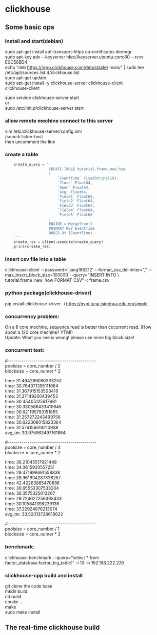 # clickhouse
## Some basic ops
### install and start(debian)
sudo apt-get install apt-transport-https ca-certificates dirmngr  
sudo apt-key adv --keyserver hkp://keyserver.ubuntu.com:80 --recv E0C56BD4  
echo "deb https://repo.clickhouse.com/deb/stable/ main/" | sudo tee /etc/apt/sources.list.d/clickhouse.list  
sudo apt-get update  
sudo apt-get install -y clickhouse-server clickhouse-client  
clickhouse-client  

sudo service clickhouse-server start  
or  
sudo /etc/init.d/clickhouse-server start  

### allow remote mechine connect to this server
vim /etc/clickhouse-server/config.xml  
/search listen-host  
then uncomment the line  
### create a table
``` python
    create_query = '''
                    CREATE TABLE tutorial.frame_new_how
                    (
                        `EventTime` FixedString(19),
                        `Close` Float64,
                        `Open` Float64,
                        `Avg` Float64, 
                        `Field1` Float64,
                        `Field2` Float64,
                        `Field3` Float64,
                        `Field4` Float64,
                        `Field5` Float64
                    )
                    ENGINE = MergeTree()
                    PRIMARY KEY EventTime
                    ORDER BY (EventTime)
    '''
    create_res = client.execute(create_query)
    print(create_res)
```
### insert csv file into a table
clickhouse-client --password='jiang186212' --format_csv_delimiter="," --max_insert_block_size=100000  --query="INSERT INTO \ tutorial.frame_new_how FORMAT CSV" < frame.csv

### python package(clickhouse-driver)
pip install clickhouse-driver -i https://pypi.tuna.tsinghua.edu.cn/simple

### concurrency problem:
On a 8 core mechine, sequence read is better than cocurrent read. (How about a 120 core mechine? YTM!)  
Update: What you see is wrong! please use more big block size!

### concurrent test:
#---------------------------------------------  
poolsize = core_number / 2  
blocksize = core_numer * 2  

time:  31.494286060333252  
time:  30.764371395111084  
time:  31.367915153503418  
time:  31.27149200439453  
time:  30.45405125617981  
time:  30.330586433410645  
time:  30.621195793151855  
time:  31.257272243499756  
time:  30.622308015823364  
time:  31.576156616210938  
avg_tm:  30.975963497161864  

#---------------------------------------------  
poolsize = core_number / 4  
blocksize = core_numer * 2  

time:  36.21045517921448  
time:  34.0615930557251  
time:  29.471998691558838  
time:  28.961904287338257  
time:  42.42263865470886  
time:  30.65553307533264  
time:  36.3575325012207  
time:  29.724627256393433  
time:  30.105841398239136  
time:  37.22924876213074  
avg_tm:  33.52013728618622  

#---------------------------------------------  
poolsize = core_number / 1  
blocksize = core_numer * 2  

### benchmark:
clickhouse-benchmark --query="select * from factor_database.factor_big_table1" -i 10 -h 192.168.222.220

### clickhouse-cpp build and install
git clone the code base  
mkdir build  
cd build  
cmake ..  
make  
sudo make install  

## The real-time clickhouse build

